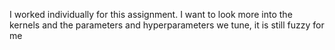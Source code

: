 I worked individually for this assignment. I want to look more into the kernels and the parameters and hyperparameters we tune, it is still fuzzy for me
